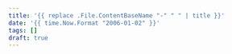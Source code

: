 ```yaml
---
title: '{{ replace .File.ContentBaseName "-" " " | title }}'
date: '{{ time.Now.Format "2006-01-02" }}'
tags: []
draft: true
---
```

